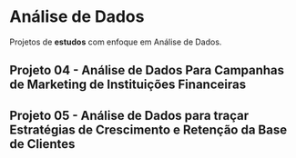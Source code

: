 # Análise de Dados
Projetos de <b>estudos</b> com enfoque em Análise de Dados.

## Projeto 04 - Análise de Dados Para Campanhas de Marketing de Instituições Financeiras

## Projeto 05 - Análise de Dados para traçar Estratégias de Crescimento e Retenção da Base de Clientes